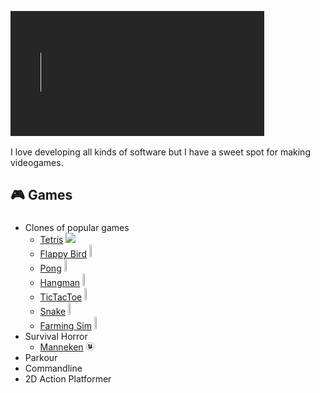 ![Welcome](./Assets/Welcome.gif)

I love developing all kinds of software but I have a sweet spot for making videogames.

## 🎮 Games
### 
- Clones of popular games
  - [Tetris](https://github.com/Nizar1999/Yet-Another-Tetris-Clone) ![](https://img.shields.io/badge/-Unity-grey?logo=unity)
  - [Flappy Bird](https://github.com/Nizar1999/Yet-Another-Flappy-Bird-Clone) <img src="https://www.vectorlogo.zone/logos/unity3d/unity3d-icon.svg" width = 3%; height=3% />
  - [Pong](https://github.com/Nizar1999/Yet-Another-Pong-Clone) <img src="https://www.vectorlogo.zone/logos/unity3d/unity3d-icon.svg" width = 3%; height=3% />
  - [Hangman](https://github.com/Nizar1999/Yet-Another-Hangman-Clone) <img src="https://www.vectorlogo.zone/logos/unity3d/unity3d-icon.svg" width = 3%; height=3% />
  - [TicTacToe](https://github.com/Nizar1999/Unbeatable-TicTacToe) <img src="https://www.vectorlogo.zone/logos/unity3d/unity3d-icon.svg" width = 3%; height=3% />
  - [Snake](https://github.com/Nizar1999/Yet-Another-Snake-Clone) <img src="https://www.vectorlogo.zone/logos/unity3d/unity3d-icon.svg" width = 3%; height=3% />
  - [Farming Sim](https://github.com/Nizar1999/Farming-Sim) <img src="https://www.vectorlogo.zone/logos/unity3d/unity3d-icon.svg" width = 3%; height=3% />
- Survival Horror
  - [Manneken](https://github.com/Nizar1999/Manneken) <img src="https://github.com/Nizar1999/Nizar1999/blob/main/Assets/unrealengine.svg" width = 3%; height=3% />
- Parkour
- Commandline
- 2D Action Platformer
